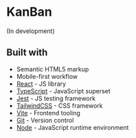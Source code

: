 # KanBan

(In development)

## Built with

- Semantic HTML5 markup
- Mobile-first workflow
- [React](https://reactjs.org/) - JS library
- [TypeScript](https://www.typescriptlang.org/) - JavaScript superset
- [Jest](https://jestjs.io/) - JS testing framework
- [TailwindCSS](https://tailwindcss.com/) - CSS framework
- [Vite](https://vitejs.dev/) - Frontend tooling
- [Git](https://www.git-scm.com/) - Version control
- [Node](https://nodejs.org/en) - JavaScript runtime environment
